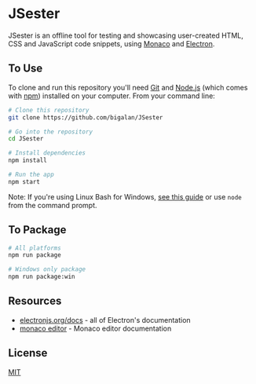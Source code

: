 # JSester
JSester is an offline tool for testing and showcasing user-created HTML, CSS and JavaScript code snippets, using [Monaco](https://microsoft.github.io/monaco-editor/) and [Electron](https://electronjs.org/).

## To Use

To clone and run this repository you'll need [Git](https://git-scm.com) and [Node.js](https://nodejs.org/en/download/) (which comes with [npm](http://npmjs.com)) installed on your computer. From your command line:

```bash
# Clone this repository
git clone https://github.com/bigalan/JSester

# Go into the repository
cd JSester

# Install dependencies
npm install

# Run the app
npm start
```

Note: If you're using Linux Bash for Windows, [see this guide](https://www.howtogeek.com/261575/how-to-run-graphical-linux-desktop-applications-from-windows-10s-bash-shell/) or use `node` from the command prompt.


## To Package

```bash
# All platforms
npm run package

# Windows only package
npm run package:win
```


## Resources

- [electronjs.org/docs](https://electronjs.org/docs) - all of Electron's documentation
- [monaco editor](https://microsoft.github.io/monaco-editor/) - Monaco editor documentation

## License

[MIT](LICENSE.md)
